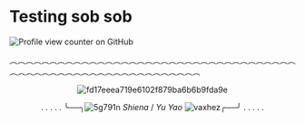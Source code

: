 # Testing sob sob
![Profile view counter on GitHub](https://komarev.com/ghpvc/?username=Monarchtry&color=5f1212&style=plastic&label=GUEST+OF+THE+BAOQING'S+WORKSHOP)

︵︵︵︵︵︵︵︵︵︵︵︵︵︵︵︵︵︵︵︵︵︵︵︵︵︵︵︵︵︵︵︵︵︵︵︵︵︵︵︵︵︵︵︵︵︵︵︵︵︵︵︵︵︵︵︵︵︵︵︵
<div align="center">

 ![fd17eeea719e6102f879ba6b6b9fda9e](https://github.com/user-attachments/assets/66f90791-d16f-43e3-ad2e-cf001762019b)

 . . . . . ╰──╮![5g791n](https://github.com/user-attachments/assets/b1d72ca2-de5e-4a17-8f8a-ac93b70a5c87) _Shiena_ / _Yu Yao_ ![vaxhez](https://github.com/user-attachments/assets/3f155d2d-e8d1-48c4-8d6b-78037e5a5764)╭──╯ . . . . .



